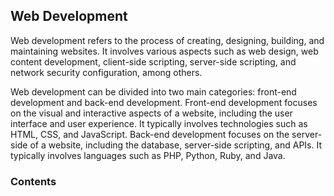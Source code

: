 ## Web Development

Web development refers to the process of creating, designing, building, and maintaining websites. It involves various aspects such as web design, web content development, client-side scripting, server-side scripting, and network security configuration, among others.

Web development can be divided into two main categories: front-end development and back-end development. Front-end development focuses on the visual and interactive aspects of a website, including the user interface and user experience. It typically involves technologies such as HTML, CSS, and JavaScript. Back-end development focuses on the server-side of a website, including the database, server-side scripting, and APIs. It typically involves languages such as PHP, Python, Ruby, and Java.


### Contents
